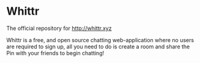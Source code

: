 # Whittr
The official repository for http://whittr.xyz

Whittr is a free, and open source chatting web-application where no users are required to sign up, all you need to do is create a room and share the Pin with your friends to begin chatting!
